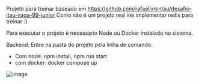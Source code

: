 Projeto para treinar baseado em https://github.com/rafaellins-itau/desafio-itau-vaga-99-junior
Como não é um projeto real irei implementar redis para treinar :)

Para executar o projeto é necessario Node ou Docker instalado no sistema.

Backend:
  Entre na pasta do projeto pela linha de comando.
  
  - Com node: npm install, npm run start
  - com docker: docker compose up

![image](https://github.com/user-attachments/assets/934f7855-464f-48d3-ae22-635b611e72ad)
